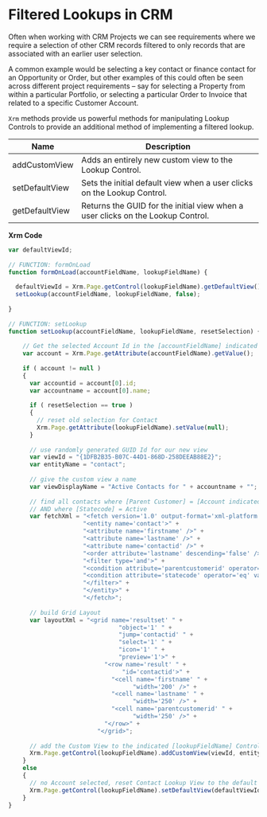 # Filtered Lookups in CRM

Often when working with CRM Projects we can see requirements where we require a selection of other CRM records filtered to only records that are associated with an earlier user selection.

  A common example would be selecting a key contact or finance contact for an Opportunity or Order, but other examples of this could often be seen across different project requirements – say for selecting a Property from within a particular Portfolio, or selecting a particular Order to Invoice that related to a specific Customer Account.

`Xrm` methods provide us powerful methods for manipulating Lookup Controls to provide an additional method of implementing a filtered lookup.

Name | Description
--|--
addCustomView	|Adds an entirely new custom view to the Lookup Control.
setDefaultView	|Sets the initial default view when a user clicks on the Lookup Control.
getDefaultView	|Returns the GUID for the initial view when a user clicks on the Lookup Control.


**Xrm Code**
```js
var defaultViewId;
 
// FUNCTION: formOnLoad
function formOnLoad(accountFieldName, lookupFieldName) {
 
  defaultViewId = Xrm.Page.getControl(lookupFieldName).getDefaultView();
  setLookup(accountFieldName, lookupFieldName, false);
 
}
 
// FUNCTION: setLookup
function setLookup(accountFieldName, lookupFieldName, resetSelection) {
 
    // Get the selected Account Id in the [accountFieldName] indicated control
    var account = Xrm.Page.getAttribute(accountFieldName).getValue();
 
    if ( account != null )
    {
      var accountid = account[0].id;
      var accountname = account[0].name;
 
      if ( resetSelection == true )
      {
        // reset old selection for Contact
        Xrm.Page.getAttribute(lookupFieldName).setValue(null);
      }
 
      // use randomly generated GUID Id for our new view
      var viewId = "{1DFB2B35-B07C-44D1-868D-258DEEAB88E2}";
      var entityName = "contact";
 
      // give the custom view a name
      var viewDisplayName = "Active Contacts for " + accountname + "";
 
      // find all contacts where [Parent Customer] = [Account indicated by AccountId]
      // AND where [Statecode] = Active
      var fetchXml = "<fetch version='1.0' output-format='xml-platform' mapping='logical' distinct='false'>" +
                     "<entity name='contact'>" +
                     "<attribute name='firstname' />" +
                     "<attribute name='lastname' />" +
                     "<attribute name='contactid' />" +
                     "<order attribute='lastname' descending='false' />" +
                     "<filter type='and'>" +
                     "<condition attribute='parentcustomerid' operator='eq' value='" + accountid + "' />" +
                     "<condition attribute='statecode' operator='eq' value='0' />" +
                     "</filter>" +
                     "</entity>" +
                     "</fetch>";
 
      // build Grid Layout
      var layoutXml = "<grid name='resultset' " +
                               "object='1' " +
                               "jump='contactid' " +
                               "select='1' " +
                               "icon='1' " +
                               "preview='1'>" +
                           "<row name='result' " +
                                "id='contactid'>" +
                             "<cell name='firstname' " +
                                   "width='200' />" +
                             "<cell name='lastname' " +
                                   "width='250' />" +
                             "<cell name='parentcustomerid' " +
                                   "width='250' />" +
                           "</row>" +
                         "</grid>";
 
      // add the Custom View to the indicated [lookupFieldName] Control
      Xrm.Page.getControl(lookupFieldName).addCustomView(viewId, entityName, viewDisplayName, fetchXml, layoutXml, true);
    }
    else
    {
      // no Account selected, reset Contact Lookup View to the default view such that all Contacts are displayed for selection
      Xrm.Page.getControl(lookupFieldName).setDefaultView(defaultViewId);
    }
}
```
